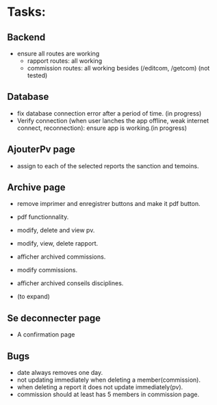 # Tasks:

## Backend

- ensure all routes are working
  - rapport routes: all working
  - commission routes: all working besides (/editcom, /getcom) (not tested)

## Database

- fix database connection error after a period of time. (in progress)
- Verify connection (when user lanches the app offline, weak internet connect, reconnection): ensure app is working.(in progress)

## AjouterPv page

- assign to each of the selected reports the sanction and temoins.

## Archive page

- remove imprimer and enregistrer buttons and make it pdf button.
- pdf functionnality.

- modify, delete and view pv.
- modify, view, delete rapport.

- afficher archived commissions.
- modify commissions.

- afficher archived conseils disciplines.
- (to expand)

## Se deconnecter page

- A confirmation page

## Bugs

- date always removes one day.
- not updating immediately when deleting a member(commission).
- when deleting a report it does not update immediately(pv).
- commission should at least has 5 members in commission page.
